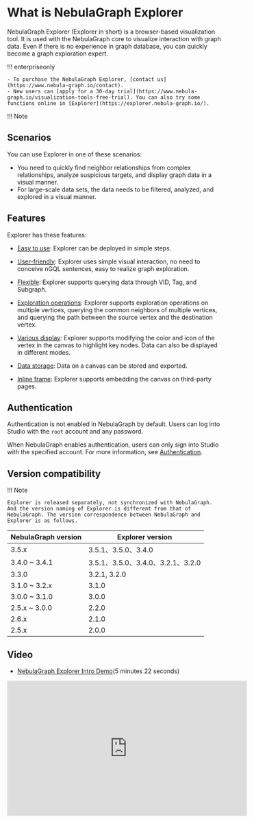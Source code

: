 # What is NebulaGraph Explorer

NebulaGraph Explorer (Explorer in short) is a browser-based visualization tool. It is used with the NebulaGraph core to visualize interaction with graph data. Even if there is no experience in graph database, you can quickly become a graph exploration expert.

!!! enterpriseonly

    - To purchase the NebulaGraph Explorer, [contact us](https://www.nebula-graph.io/contact). 
    - New users can [apply for a 30-day trial](https://www.nebula-graph.io/visualization-tools-free-trial). You can also try some functions online in [Explorer](https://explorer.nebula-graph.io/).

!!! Note

    

## Scenarios

You can use Explorer in one of these scenarios:

- You need to quickly find neighbor relationships from complex relationships, analyze suspicious targets, and display graph data in a visual manner.
- For large-scale data sets, the data needs to be filtered, analyzed, and explored in a visual manner.

## Features

Explorer has these features:

- [Easy to use](../deploy-connect/ex-ug-deploy.md): Explorer can be deployed in simple steps.

- [User-friendly](../12.query-visually.md): Explorer uses simple visual interaction, no need to conceive nGQL sentences, easy to realize graph exploration.

- [Flexible](../graph-explorer/ex-ug-query-exploration.md): Explorer supports querying data through VID, Tag, and Subgraph.

- [Exploration operations](../graph-explorer/ex-ug-graph-exploration.md): Explorer supports exploration operations on multiple vertices, querying the common neighbors of multiple vertices, and querying the path between the source vertex and the destination vertex.

- [Various display](../canvas-operations/canvas-overview.md): Explorer supports modifying the color and icon of the vertex in the canvas to highlight key nodes. Data can also be displayed in different modes.

- [Data storage](../canvas-operations/canvas-snapshot.md): Data on a canvas can be stored and exported.

- [Inline frame](../iframe.md): Explorer supports embedding the canvas on third-party pages.

## Authentication

Authentication is not enabled in NebulaGraph by default. Users can log into Studio with the `root` account and any password.

When NebulaGraph enables authentication, users can only sign into Studio with the specified account. For more information, see [Authentication](../../7.data-security/1.authentication/1.authentication.md).


## Version compatibility

!!! Note

    Explorer is released separately, not synchronized with NebulaGraph. And the version naming of Explorer is different from that of NebulaGraph. The version correspondence between NebulaGraph and Explorer is as follows.

| NebulaGraph version | Explorer version |
| --- | --- |
| 3.5.x         | 3.5.1、3.5.0、3.4.0   |
| 3.4.0 ~ 3.4.1 | 3.5.1、3.5.0、3.4.0、3.2.1、3.2.0   |
| 3.3.0 | 3.2.1, 3.2.0|
| 3.1.0 ~ 3.2.x| 3.1.0|
| 3.0.0 ~ 3.1.0 | 3.0.0  |
| 2.5.x ~ 3.0.0| 2.2.0|
| 2.6.x | 2.1.0 |
| 2.5.x | 2.0.0 |


## Video

- [NebulaGraph Explorer Intro Demo](https://www.youtube.com/watch?v=1Hj5puN9jeg)(5 minutes 22 seconds)

<iframe width="560" height="315" src="https://www.youtube.com/embed/1Hj5puN9jeg" title="YouTube video player" frameborder="0" allow="accelerometer; autoplay; clipboard-write; encrypted-media; gyroscope; picture-in-picture" allowfullscreen></iframe>
